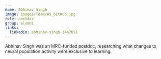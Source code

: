 ```yaml
---
name: Abhinav Singh
image: images/Team/AS_GitHub.jpg
role: postdoc
group: alumni
links:
  linkedin: abhinav-singh-1447091
---
```


Abhinav Singh was an MRC-funded postdoc, researching what changes to neural population activity were exclusive to learning.
